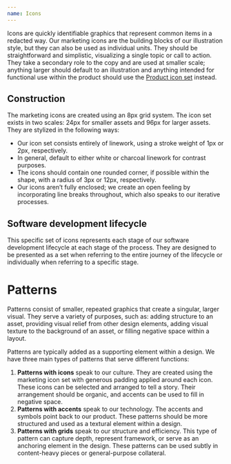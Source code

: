 ```yaml
---
name: Icons
---
```


Icons are quickly identifiable graphics that represent common items in a redacted way. Our marketing icons are the building blocks of our illustration style, but they can also be used as individual units. They should be straightforward and simplistic, visualizing a single topic or call to action. They take a secondary role to the copy and are used at smaller scale; anything larger should default to an illustration and anything intended for functional use within the product should use the [Product icon set](/product-foundations/iconography) instead.

## Construction

The marketing icons are created using an 8px grid system. The icon set exists in two scales: 24px for smaller assets and 96px for larger assets. They are stylized in the following ways:

- Our icon set consists entirely of linework, using a stroke weight of 1px or 2px, respectively.
- In general, default to either white or charcoal linework for contrast purposes.
- The icons should contain one rounded corner, if possible within the shape, with a radius of 3px or 12px, respectively.
- Our icons aren’t fully enclosed; we create an open feeling by incorporating line breaks throughout, which also speaks to our iterative processes.

<figure-img alt="Construction of small (24px) and large (94px) brand icons" label="Construction of small and large brand icons" src="/img/brand/brand-icon-construction.svg"></figure-img>

## Software development lifecycle

This specific set of icons represents each stage of our software development lifecycle at each stage of the process. They are designed to be presented as a set when referring to the entire journey of the lifecycle or individually when referring to a specific stage.

<figure-img alt="A preview of the icons within the software development lifecycle set" label="Software development lifecycle icon samples" src="/img/brand/sdlc-icons.svg"></figure-img>

# Patterns

Patterns consist of smaller, repeated graphics that create a singular, larger visual. They serve a variety of purposes, such as: adding structure to an asset, providing visual relief from other design elements, adding visual texture to the background of an asset, or filling negative space within a layout. 

Patterns are typically added as a supporting element within a design. We have three main types of patterns that serve different functions:

1. **Patterns with icons** speak to our culture. They are created using the marketing icon set with generous padding applied around each icon. These icons can be selected and arranged to tell a story. Their arrangement should be organic, and accents can be used to fill in negative space.
1. **Patterns with accents** speak to our technology. The accents and symbols point back to our product. These patterns should be more structured and used as a textural element within a design.
1. **Patterns with grids** speak to our structure and efficiency. This type of pattern can capture depth, represent framework, or serve as an anchoring element in the design. These patterns can be used subtly in content-heavy pieces or general-purpose collateral.

<figure-img alt="Three visual examples of patterns" label="Three examples of patterns using icons, accents, and grids" src="/img/brand/pattern-samples.png"></figure-img>
